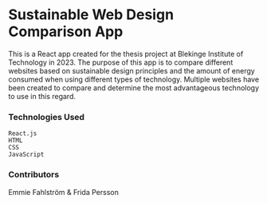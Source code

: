 # Sustainable Web Design Comparison App

This is a React app created for the thesis project at Blekinge Institute of Technology in 2023. The purpose of this app is to compare different websites based on sustainable design principles and the amount of energy consumed when using different types of technology. Multiple websites have been created to compare and determine the most advantageous technology to use in this regard.

### Technologies Used

    React.js
    HTML
    CSS
    JavaScript
    

### Contributors

Emmie Fahlström & Frida Persson
